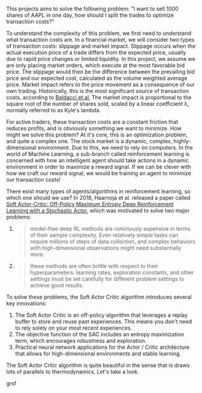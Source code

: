 This projects aims to solve the following problem: "I want to sell 1000 shares of AAPL in one day, how should I split the trades to optimize transaction costs?" 

To understand the complexity of this problem, we first need to understand what transaction costs are. In a financial market, we will consider two types of transaction costs: slippage and market impact. 
Slippage occurs when the actual execution price of a trade differs from the expected price, usually due to rapid price changes or limited liquidity. In this project, we assume we are only placing market
orders, which execute at the most favorable bid price. The slippage would then be the difference between the prevailing bid price and our expected cost, calculated as the volume weighted average price.
Market impact refers to the price movement as a consequence of our own trading. Historically, this is the most significant source of transaction costs, according to [Baldacci et al.](https://arxiv.org/abs/2110.03810)
The market impact is proportional to the square root of the number of shares sold, scaled by a linear coefficient λ, normally referred to as Kyle's lambda.

For active traders, these transaction costs are a constant friction that reduces profits, and is obviously something we want to minimize. How might we solve this problem? At it's core, this is an
optimization problem, and quite a complex one. The stock market is a dynamic, complex, highly-dimensional environment. Due to this, we need to rely on computers. In the world of Machine Learning, a sub-branch called 
reinforcement learning is concerned with how an intelligent agent should take actions in a dynamic environment in order to maximize a reward signal. If we can be clever with how we craft our reward signal, we would 
be training an agent to minimize our transaction costs!

There exist many types of agents/algorithms in reinforcement learning, so which one should we use? In 2018, Haarnoja et al. released a paper called [Soft Actor-Critic: Off-Policy Maximum Entropy Deep Reinforcement
Learning with a Stochastic Actor](https://arxiv.org/abs/1801.01290), which was motivated to solve two major problems:
1. > model-free deep RL methods are notoriously expensive in terms of their sample complexity. Even relatively simple tasks can require millions of steps of data collection, and complex behaviors with high-dimensional
observations might need substantially more.
2. > these methods are often brittle with respect to their hyperparameters: learning rates, exploration constants, and other settings must be set carefully for different problem settings to achieve good results.

To solve these problems, the Soft Actor Critic algorithm introduces several key innovations:
1. The Soft Actor Critic is an off-policy algorithm that leverages a replay buffer to store and reuse past experiences. This means you don't need to rely solely on your most recent experiences.
2. The objective function of the SAC includes an entropy maximization term, which encourages robustness and exploration.
3. Practical neural network applications for the Actor / Critic architecture that allows for high-dimensional environments and stable learning.

The Soft Actor Critic algorithm is quite beautiful in the sense that is draws lots of parallels to thermodynamics. Let's take a look.

grsf
